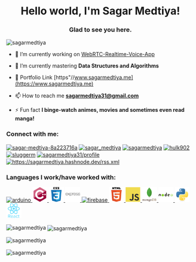 <h1 align="center">Hello world, I'm Sagar Medtiya!</h1>
<h3 align="center">Glad to see you here.</h3>

<p align="left"> <img src="https://komarev.com/ghpvc/?username=sagarmedtiya&label=Profile%20views&color=0e75b6&style=flat" alt="sagarmedtiya" /> </p>

- 🔭 I’m currently working on [WebRTC-Realtime-Voice-App](https://github.com/SagarMedtiya/WebRTC-Realtime-Voice-App)

- 🌱 I’m currently mastering **Data Structures and Algorithms**

- 📄 Portfolio Link [https"//www.sagarmedtiya.me](https://www.sagarmedtiya.me)

- 📫 How to reach me **sagarmedtiya31@gmail.com**

- ⚡ Fun fact **I binge-watch animes, movies and sometimes even read manga!**

<h3 align="left">Connect with me:</h3>
<p align="left">
<a href="https://linkedin.com/in/sagar-medtiya-8a223716a" target="blank"><img align="center" src="https://raw.githubusercontent.com/rahuldkjain/github-profile-readme-generator/master/src/images/icons/Social/linked-in-alt.svg" alt="sagar-medtiya-8a223716a" height="30" width="40" /></a>
<a href="https://instagram.com/sagar_medtiya" target="blank"><img align="center" src="https://raw.githubusercontent.com/rahuldkjain/github-profile-readme-generator/master/src/images/icons/Social/instagram.svg" alt="sagar_medtiya" height="30" width="40" /></a>
<a href="https://hashnode.com/@SagarMedtiya" target="blank"><img align="center" src="https://raw.githubusercontent.com/rahuldkjain/github-profile-readme-generator/master/src/images/icons/Social/hashnode.svg" alt="sagarmedtiya" height="30" width="40" /></a>
<a href="https://www.codechef.com/users/hulk902" target="blank"><img align="center" src="https://cdn.jsdelivr.net/npm/simple-icons@3.1.0/icons/codechef.svg" alt="hulk902" height="30" width="40" /></a>
<a href="https://www.leetcode.com/sluggerm" target="blank"><img align="center" src="https://raw.githubusercontent.com/rahuldkjain/github-profile-readme-generator/master/src/images/icons/Social/leet-code.svg" alt="sluggerm" height="30" width="40" /></a>
<a href="https://auth.geeksforgeeks.org/user/sagarmedtiya31/profile" target="blank"><img align="center" src="https://raw.githubusercontent.com/rahuldkjain/github-profile-readme-generator/master/src/images/icons/Social/geeks-for-geeks.svg" alt="sagarmedtiya31/profile" height="30" width="40" /></a>
<a href="/https://sagarmedtiya.hashnode.dev/rss.xml" target="blank"><img align="center" src="https://raw.githubusercontent.com/rahuldkjain/github-profile-readme-generator/master/src/images/icons/Social/rss.svg" alt="https://sagarmedtiya.hashnode.dev/rss.xml" height="30" width="40" /></a>
</p>

<h3 align="left">Languages I work/have worked with:</h3>
<p align="left"> <a href="https://www.arduino.cc/" target="_blank"> <img src="https://cdn.worldvectorlogo.com/logos/arduino-1.svg" alt="arduino" width="40" height="40"/> </a> <a href="https://www.w3schools.com/cpp/" target="_blank"> <img src="https://raw.githubusercontent.com/devicons/devicon/master/icons/cplusplus/cplusplus-original.svg" alt="cplusplus" width="40" height="40"/> </a> <a href="https://www.w3schools.com/css/" target="_blank"> <img src="https://raw.githubusercontent.com/devicons/devicon/master/icons/css3/css3-original-wordmark.svg" alt="css3" width="40" height="40"/> </a> <a href="https://expressjs.com" target="_blank"> <img src="https://raw.githubusercontent.com/devicons/devicon/master/icons/express/express-original-wordmark.svg" alt="express" width="40" height="40"/> </a> <a href="https://firebase.google.com/" target="_blank"> <img src="https://www.vectorlogo.zone/logos/firebase/firebase-icon.svg" alt="firebase" width="40" height="40"/> </a> <a href="https://www.w3.org/html/" target="_blank"> <img src="https://raw.githubusercontent.com/devicons/devicon/master/icons/html5/html5-original-wordmark.svg" alt="html5" width="40" height="40"/> </a> <a href="https://developer.mozilla.org/en-US/docs/Web/JavaScript" target="_blank"> <img src="https://raw.githubusercontent.com/devicons/devicon/master/icons/javascript/javascript-original.svg" alt="javascript" width="40" height="40"/> </a> <a href="https://www.mongodb.com/" target="_blank"> <img src="https://raw.githubusercontent.com/devicons/devicon/master/icons/mongodb/mongodb-original-wordmark.svg" alt="mongodb" width="40" height="40"/> </a> <a href="https://nodejs.org" target="_blank"> <img src="https://raw.githubusercontent.com/devicons/devicon/master/icons/nodejs/nodejs-original-wordmark.svg" alt="nodejs" width="40" height="40"/> </a> <a href="https://www.python.org" target="_blank"> <img src="https://raw.githubusercontent.com/devicons/devicon/master/icons/python/python-original.svg" alt="python" width="40" height="40"/> </a> <a href="https://reactjs.org/" target="_blank"> <img src="https://raw.githubusercontent.com/devicons/devicon/master/icons/react/react-original-wordmark.svg" alt="react" width="40" height="40"/> </a> </p>

<p><img align="left" src="https://github-readme-stats.vercel.app/api/top-langs?username=sagarmedtiya&show_icons=true&locale=en&layout=compact" alt="sagarmedtiya" /></p>


<p>&nbsp;<img align="center" src="https://github-readme-stats.vercel.app/api?username=sagarmedtiya&show_icons=true&locale=en" alt="sagarmedtiya" /></p>

<p><img align="center" src="https://github-readme-stats.vercel.app/api/top-langs?username=sagarmedtiya&show_icons=true&locale=en&layout=compact" alt="sagarmedtiya" /></p>

<p><img align="center" src="https://github-readme-streak-stats.herokuapp.com/?user=sagarmedtiya&" alt="sagarmedtiya" /></p>
